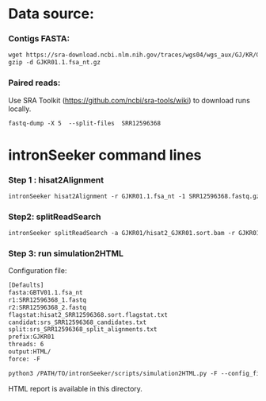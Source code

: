 Data source:
============

### Contigs FASTA: 

```diff
wget https://sra-download.ncbi.nlm.nih.gov/traces/wgs04/wgs_aux/GJ/KR/GJKR01/GJKR01.1.fsa_nt.gz
gzip -d GJKR01.1.fsa_nt.gz
```

### Paired reads:

Use SRA Toolkit (https://github.com/ncbi/sra-tools/wiki) to download runs locally.

```diff
fastq-dump -X 5  --split-files  SRR12596368

```

intronSeeker command lines
============================

### Step 1 : hisat2Alignment

```diff
intronSeeker hisat2Alignment -r GJKR01.1.fsa_nt -1 SRR12596368.fastq.gz --prefix GJKR01 -o GJKR01 -t 12
```

### Step2: splitReadSearch

```diff
intronSeeker splitReadSearch -a GJKR01/hisat2_GJKR01.sort.bam -r GJKR01.1.fsa_nt --prefix GJKR01 --output splitReadSearch_GJKR01
```

### Step 3: run simulation2HTML

Configuration file:

```diff
[Defaults]
fasta:GBTV01.1.fsa_nt
r1:SRR12596368_1.fastq
r2:SRR12596368_2.fastq
flagstat:hisat2_SRR12596368.sort.flagstat.txt
candidat:srs_SRR12596368_candidates.txt
split:srs_SRR12596368_split_alignments.txt
prefix:GJKR01
threads: 6                
output:HTML/
force: -F
```


```diff
python3 /PATH/TO/intronSeeker/scripts/simulation2HTML.py -F --config_file  SRR12596368.cfg;

```

HTML report is available in this directory.
